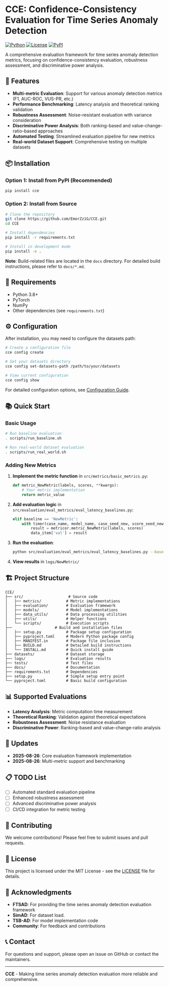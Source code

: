 # CCE: Confidence-Consistency Evaluation for Time Series Anomaly Detection

[![Python](https://img.shields.io/badge/Python-3.8%2B-blue.svg)](https://www.python.org/downloads/)
[![License](https://img.shields.io/badge/License-MIT-green.svg)](LICENSE)
[![PyPI](https://img.shields.io/badge/PyPI-CCE-red.svg)](https://pypi.org/project/cce/)

A comprehensive evaluation framework for time series anomaly detection metrics, focusing on confidence-consistency evaluation, robustness assessment, and discriminative power analysis.

## 🚀 Features

- **Multi-metric Evaluation**: Support for various anomaly detection metrics (F1, AUC-ROC, VUS-PR, etc.)
- **Performance Benchmarking**: Latency analysis and theoretical ranking validation
- **Robustness Assessment**: Noise-resistant evaluation with variance consideration
- **Discriminative Power Analysis**: Both ranking-based and value-change-ratio-based approaches
- **Automated Testing**: Streamlined evaluation pipeline for new metrics
- **Real-world Dataset Support**: Comprehensive testing on multiple datasets

## 📦 Installation

### Option 1: Install from PyPI (Recommended)

```bash
pip install cce
```

### Option 2: Install from Source

```bash
# Clone the repository
git clone https://github.com/EmorZz1G/CCE.git
cd CCE

# Install dependencies
pip install -r requirements.txt

# Install in development mode
pip install -e .
```

**Note**: Build-related files are located in the `docs` directory. For detailed build instructions, please refer to `docs/*.md`.

## 🔧 Requirements

- Python 3.8+
- PyTorch
- NumPy
- Other dependencies (see `requirements.txt`)

## ⚙️ Configuration

After installation, you may need to configure the datasets path:

```bash
# Create a configuration file
cce config create

# Set your datasets directory
cce config set-datasets-path /path/to/your/datasets

# View current configuration
cce config show
```

For detailed configuration options, see [Configuration Guide](docs/CONFIGURATION_GUIDE.md).

## 📚 Quick Start

### Basic Usage

```bash
# Run baseline evaluation
. scripts/run_baseline.sh

# Run real-world dataset evaluation
. scripts/run_real_world.sh
```

### Adding New Metrics

1. **Implement the metric function** in `src/metrics/basic_metrics.py`:
   ```python
   def metric_NewMetric(labels, scores, **kwargs):
       # Your metric implementation
       return metric_value
   ```

2. **Add evaluation logic** in `src/evaluation/eval_metrics/eval_latency_baselines.py`:
   ```python
   elif baseline == 'NewMetric':
       with timer(case_name, model_name, case_seed_new, score_seed_new, model, metric_name='NewMetric') as data_item:
           result = metricor.metric_NewMetric(labels, scores)
           data_item['val'] = result
   ```

3. **Run the evaluation**:
   ```bash
   python src/evaluation/eval_metrics/eval_latency_baselines.py --baseline NewMetric
   ```

4. **View results** in `logs/NewMetric/`

## 🏗️ Project Structure

```
CCE/
├── src/                    # Source code
│   ├── metrics/           # Metric implementations
│   ├── evaluation/        # Evaluation framework
│   ├── models/            # Model implementations
│   ├── data_utils/        # Data processing utilities
│   ├── utils/             # Helper functions
│   └── scripts/           # Execution scripts
├──                   # Build and installation files
│   ├── setup.py           # Package setup configuration
│   ├── pyproject.toml     # Modern Python package config
│   ├── MANIFEST.in        # Package file inclusion
│   ├── BUILD.md           # Detailed build instructions
│   └── INSTALL.md         # Quick install guide
├── datasets/              # Dataset storage
├── logs/                  # Evaluation results
├── tests/                 # Test files
├── docs/                  # Documentation
├── requirements.txt       # Dependencies
├── setup.py               # Simple setup entry point
└── pyproject.toml         # Basic build configuration
```

## 📊 Supported Evaluations

- **Latency Analysis**: Metric computation time measurement
- **Theoretical Ranking**: Validation against theoretical expectations
- **Robustness Assessment**: Noise resistance evaluation
- **Discriminative Power**: Ranking-based and value-change-ratio analysis

## 🔄 Updates
- **2025-08-26**: Core evaluation framework implementation
- **2025-08-26**: Multi-metric support and benchmarking

## 📋 TODO List

- [ ] Automated standard evaluation pipeline
- [ ] Enhanced robustness assessment
- [ ] Advanced discriminative power analysis
- [ ] CI/CD integration for metric testing

## 🤝 Contributing

We welcome contributions! Please feel free to submit issues and pull requests.

## 📄 License

This project is licensed under the MIT License - see the [LICENSE](LICENSE) file for details.

## 🙏 Acknowledgments

- **FTSAD**: For providing the time series anomaly detection evaluation framework
- **SimAD**: For dataset load.
- **TSB-AD**: For model implementation code
- **Community**: For feedback and contributions

## 📞 Contact

For questions and support, please open an issue on GitHub or contact the maintainers.

---

**CCE** - Making time series anomaly detection evaluation more reliable and comprehensive.
